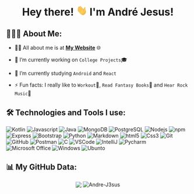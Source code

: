 <h1 align="center">Hey there! <img src="https://raw.githubusercontent.com/ABSphreak/ABSphreak/master/gifs/Hi.gif" width="30"> I'm André Jesus!</h1>

## 👨🏻‍💻 About Me:

- 🙋‍♂️ All about me is at **[My Website](https://andre-j3sus.github.io/)** 🌐

- 🔭 I’m currently working on `College Projects`🎓

- 🌱 I’m currently studying `Android` and `React` 

- ⚡ Fun facts: I really like to `Workout`💪, `Read Fantasy Books`🐉 and `Hear Rock Music`🤘

## 🛠️ Technologies and Tools I use:

<p>
 <img alt="Kotlin" src="https://img.shields.io/badge/kotlin-%230095D5.svg?style=for-the-badge&logo=kotlin&logoColor=white" height="25px"/>
 <img alt="Javascript" src="https://img.shields.io/badge/JavaScript-323330?style=for-the-badge&logo=javascript&logoColor=F7DF1E"  height="25px"/>
 <img alt="Java" src="https://img.shields.io/badge/java-%23ED8B00.svg?style=for-the-badge&logo=java&logoColor=white" height="25px"/>
 <img alt="MongoDB" src="https://img.shields.io/badge/-MongoDB-13aa52?style=flat-square&logo=mongodb&logoColor=white"  height="25px"/>
 <img alt="PostgreSQL" src="https://img.shields.io/badge/PostgreSQL-316192?style=for-the-badge&logo=postgresql&logoColor=white"  height="25px"/>
 <img alt="Nodejs" src="https://img.shields.io/badge/-Nodejs-43853d?style=flat-square&logo=Node.js&logoColor=white"  height="25px"/>
 <img alt="npm" src="https://img.shields.io/badge/NPM-%23000000.svg?style=for-the-badge&logo=npm&logoColor=white" height="25px"/>
 <img alt="Express" src="https://img.shields.io/badge/express.js-%23404d59.svg?style=for-the-badge&logo=express&logoColor=%2361DAFB" height="25px"/>
 <img alt="Bootstrap" src="https://img.shields.io/badge/Bootstrap-563D7C?style=for-the-badge&logo=bootstrap&logoColor=white" height="25px"/>
 <img alt="Python" src="https://img.shields.io/badge/Python-14354C?style=for-the-badge&logo=python&logoColor=white" height="25px"/>
 <img alt="Markdown" src="https://img.shields.io/badge/Markdown-000000?style=for-the-badge&logo=markdown&logoColor=white"  height="25px"/>
 <img alt="html5" src="https://img.shields.io/badge/HTML5-E34F26?style=for-the-badge&logo=html5&logoColor=white" height="25px"/>
 <img alt="Css3" src="https://img.shields.io/badge/CSS3-1572B6?style=for-the-badge&logo=css3&logoColor=white" height="25px"/>
 <img alt="Git" src="https://img.shields.io/badge/-Git-F05032?style=flat-square&logo=git&logoColor=white" height="25px"/>
 <img alt="GitHub" src="https://img.shields.io/badge/github-%23121011.svg?style=for-the-badge&logo=github&logoColor=white" height="25px"/>
 <img alt="Postman" src="https://img.shields.io/badge/-Postman-00C7B7?style=flat-square&logo=postman&logoColor=white" height="25px"/>
 <img alt="C" src="https://img.shields.io/badge/c-%2300599C.svg?style=for-the-badge&logo=c&logoColor=white" height="25px"/>
 <img alt="VSCode" src="https://img.shields.io/badge/Visual%20Studio%20Code-0078d7.svg?style=for-the-badge&logo=visual-studio-code&logoColor=white" height="25px"/>
 <img alt="IntelliJ" src="https://img.shields.io/badge/IntelliJIDEA-000000.svg?style=for-the-badge&logo=intellij-idea&logoColor=white" height="25px"/>
 <img alt="Pycharm" src="https://img.shields.io/badge/pycharm-143?style=for-the-badge&logo=pycharm&logoColor=black&color=black&labelColor=green" height="25px"/>
 <img alt="Microsoft Office" src="https://img.shields.io/badge/Microsoft_Office-D83B01?style=for-the-badge&logo=microsoft-office&logoColor=white" height="25px"/>
 <img alt="Windows" src="https://img.shields.io/badge/Windows-0078D6?style=for-the-badge&logo=windows&logoColor=white" height="25px"/>
 <img alt="Ubunto" src="https://img.shields.io/badge/Ubuntu-E95420?style=for-the-badge&logo=ubuntu&logoColor=white" height="25px"/>
</p>

## 📊 My GitHub Data:

<div align="center">
  <img align="center" src="https://github-readme-stats.anuraghazra1.vercel.app/api?username=Andre-J3sus&show_icons=true" />
  <img align="center" src="https://github-readme-streak-stats.herokuapp.com/?user=Andre-J3sus&" alt="Andre-J3sus" />
</div>
